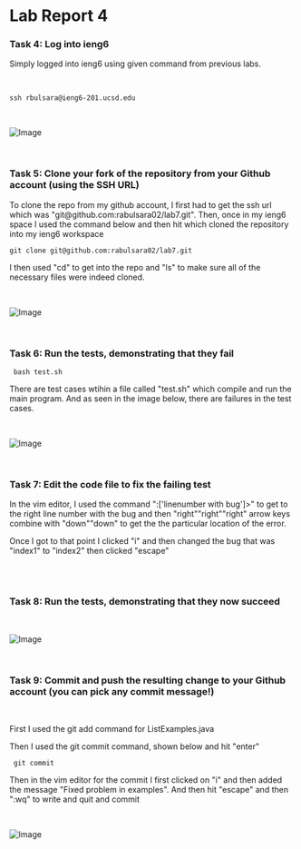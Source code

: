 # Lab Report 4

### Task 4: Log into ieng6
<p> Simply logged into ieng6 using given command from previous labs. </p>

<br>

``` ssh rbulsara@ieng6-201.ucsd.edu ```

<br>


![Image](https://cdn.discordapp.com/attachments/1002359753957199903/1210393111159635998/Screenshot_2024-02-22_at_4.46.13_PM.png?ex=65fcda6d&is=65ea656d&hm=44a5a6814def88f2c44e7ee2063561c74406350708219fbb0e406aea7dd39f48&)


<br>


### Task 5: Clone your fork of the repository from your Github account (using the SSH URL)

<p>To clone the repo from my github account, I first had to get the ssh url which was "git@github.com:rabulsara02/lab7.git". Then, once in my ieng6 space I used the command below and then hit <enter> which cloned the repository into my ieng6 workspace</p>

``` git clone git@github.com:rabulsara02/lab7.git ```

<p> I then used "cd" to get into the repo and "ls" to make sure all of the necessary files were indeed cloned.</p>

<br>


![Image](https://media.discordapp.net/attachments/1002359753957199903/1210393164137898014/Screenshot_2024-02-22_at_4.47.35_PM.png?ex=65fcda7a&is=65ea657a&hm=85fa4df05d99ddb39499a7978d0e6a298cb7cc1a018494ec95976262261fb7bf&=&format=webp&quality=lossless&width=1920&height=388)

<br>

### Task 6: Run the tests, demonstrating that they fail

``` bash test.sh```

There are test cases wtihin a file called "test.sh" which compile and run the main program. And as seen in the image below, there are failures in the test cases.


<br>

![Image](https://media.discordapp.net/attachments/1002359753957199903/1210393183557525525/Screenshot_2024-02-22_at_4.48.02_PM.png?ex=65fcda7e&is=65ea657e&hm=4a6ce617c06e5d04002bd50b4adb9f3351a7b955605272e6311f2231beb1d807&=&format=webp&quality=lossless&width=1920&height=716)


<br>

### Task 7: Edit the code file to fix the failing test

<p> In the vim editor, I used the command ":['linenumber with bug']>" to get to the right line number with the bug and then "right""right""right" arrow keys combine with "down""down" to get the the particular location of the error. </p> 

<p> Once I got to that point I clicked "i" and then changed the bug that was "index1" to "index2" then clicked "escape" </p>

<br>



<br>

### Task 8: Run the tests, demonstrating that they now succeed

<br>

![Image](https://media.discordapp.net/attachments/1002359753957199903/1210393232354181220/Screenshot_2024-02-22_at_4.48.54_PM.png?ex=65fcda8a&is=65ea658a&hm=10318c196c173e92c1f80aad596b2a63051f58aee290e6a171f473efda730e3f&=&format=webp&quality=lossless&width=1656&height=596)

<br>

### Task 9: Commit and push the resulting change to your Github account (you can pick any commit message!) 

<br>

First I used the git add command for ListExamples.java

<p> Then I used the git commit command, shown below and hit "enter"</p>

``` git commit```



<p> Then in the vim editor for the commit I first clicked on "i" and then added the message "Fixed problem in examples". And then hit "escape" and then ":wq" to write and quit and commit</p>

<br>


![Image](https://cdn.discordapp.com/attachments/1002359753957199903/1210393260682649682/Screenshot_2024-02-22_at_4.49.33_PM.png?ex=65ea6591&is=65d7f091&hm=127ad7a963ed553c7eb7b3c46f9596ed80d65e46f7026cfdaffd228f2c73a0cf&)


